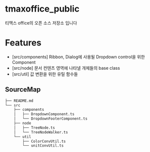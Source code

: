 # tmaxoffice_public
티맥스 office의 오픈 소스 저장소 입니다

# Features
- [src/components] Ribbon, Dialog에 사용될 Dropdown control을 위한 Component 
- [src/node] 문서 컨텐츠 영역에 나타낼 개체들의 base class
- [src/util] 값 변환을 위한 유틸 함수들 

## SourceMap

```bash
├── README.md
└── src
    ├── components 
    │   ├── DropdownComponent.ts
    │   └── DropdownFooterComponent.ts
    ├── node
    │   ├── TreeNode.ts
    │   └── TreeNodeWalker.ts
    └── util
        ├── ColorConvUtil.ts
        └── unitConvUtil.ts
```
